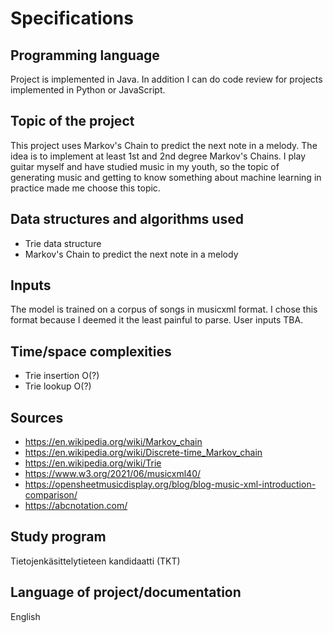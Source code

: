 # Specifications

## Programming language

Project is implemented in Java. In addition I can do code review for projects implemented in Python or JavaScript.

## Topic of the project

This project uses Markov's Chain to predict the next note in a melody. The idea is to implement at least 1st and 2nd degree Markov's Chains. I play guitar myself and have studied music in my youth, so the topic of generating music and getting to know something about machine learning in practice made me choose this topic.

## Data structures and algorithms used

- Trie data structure
- Markov's Chain to predict the next note in a melody

## Inputs

The model is trained on a corpus of songs in musicxml format. I chose this format because I deemed it the least painful to parse. User inputs TBA.

## Time/space complexities

- Trie insertion O(?)
- Trie lookup O(?)

## Sources

- https://en.wikipedia.org/wiki/Markov_chain
- https://en.wikipedia.org/wiki/Discrete-time_Markov_chain
- https://en.wikipedia.org/wiki/Trie
- https://www.w3.org/2021/06/musicxml40/
- https://opensheetmusicdisplay.org/blog/blog-music-xml-introduction-comparison/
- https://abcnotation.com/

## Study program

Tietojenkäsittelytieteen kandidaatti (TKT)

## Language of project/documentation

English
